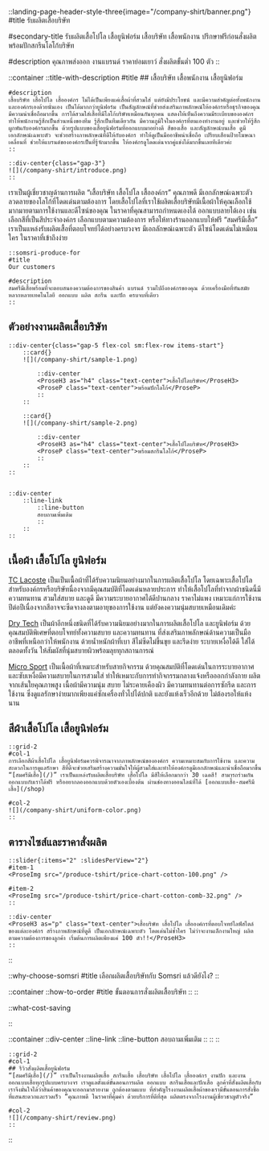 ::landing-page-header-style-three{image="/company-shirt/banner.png"}
#title
รับผลิตเสื้อบริษัท

#secondary-title
รับผลิตเสื้อโปโล เสื้อยูนิฟอร์ม เสื้อบริษัท เสื้อพนักงาน ปรึกษาฟรีก่อนสั่งผลิต พร้อมปักสกรีนโลโก้บริษัท

#description
คุณภาพส่งออก งานแบรนด์ ราคาย่อมเยาว์ สั่งผลิตขั้นต่ำ 100 ตัว
::

::container
    ::title-with-description
    #title
    ## เสื้อบริษัท เสื้อพนักงาน เสื้อยูนิฟอร์ม

    #description
    เสื้อบริษัท เสื้อโปโล เสื้อองค์กร ไม่ได้เป็นเพียงแค่เสื้อผ้าที่สวมใส่ แต่ยังมีประโยชน์ และมีความสำคัญต่อทั้งพนักงาน และองค์กรเองด้วยนั่นเอง เป็นได้มากกว่ายูนิฟอร์ม เป็นสัญลักษณ์ที่ช่วยส่งเสริมภาพลักษณ์ให้องค์กรหรือธุรกิจของคุณมีความน่าเชื่อถือมากขึ้น การได้สวมใส่เสื้อที่มีโลโก้บริษัทเหมือนกันทุกคน แสดงให้เห็นถึงความมีระเบียบขององค์กร ทำให้พนักงานรู้สึกเป็นส่วนหนึ่งของทีม รู้สึกเป็นทีมเดียวกัน มีความภูมิใจในองค์กรที่ตนเองทำงานอยู่ และช่วยให้รู้สึกผูกพันกับองค์กรมากขึ้น ด้วยรูปแบบของเสื้อยูนิฟอร์มที่ออกแบบมาอย่างดี สีของเสื้อ และสัญลักษณ์บนเสื้อ ดูมีเอกลักษณ์เฉพาะตัว จะช่วยสร้างภาพลักษณ์ที่ดีให้กับองค์กร ทำให้ดูเป็นมืออาชีพน่าเชื่อถือ เปรียบเสือนป้ายโฆษณาเคลื่อนที่ ช่วยให้แบรนด์ขององค์กรเป็นที่รู้จักมากขึ้น ให้องค์กรดูโดดเด่นจากคู่แข่งได้มากขึ้นเลยทีเดียวค่ะ
    ::

    ::div-center{class="gap-3"}
    ![](/company-shirt/introduce.png)
    ::

เราเป็นผู้เชี่ยวชาญด้านการผลิต “เสื้อบริษัท เสื้อโปโล เสื้อองค์กร” คุณภาพดี มีเอกลักษณ์เฉพาะตัว ลวดลายของโลโก้ที่โดดเด่นตามต้องการ โดยเสื้อโปโลที่เราใช้ผลิตเสื้อบริษัทมีเนื้อผ้าให้คุณเลือกใช้มากมายตามการใช้งานและดีไซน์ของคุณ ในราคาที่คุณสามารถกำหนดเองได้ ออกแบบลายได้เอง เช่น เลือกสีที่เป็นสีประจำองค์กร เลือกแบบตามความต้องการ หรือให้ทางร้านออกแบบให้ฟรี “สมศรีมีเสื้อ” เราเป็นแหล่งรับผลิตเสื้อที่ตอบโจทย์ได้อย่างครบวงจร มีเอกลักษณ์เฉพาะตัว ดีไซน์โดดเด่นไม่เหมือนใคร ในราคาที่เข้าถึงง่าย

    ::somsri-produce-for
    #title
    Our customers

    #description
    สมศรีมีเสื้อพร้อมที่จะตอบสนองความต้องการของสินค้า แบรนด์ รวมไปถึงองค์กรของคุณ ด้วยเครื่องมือที่ทันสมัยหลากหลายเทคโนโลยี ออกแบบ ผลิต สกรีน และปัก ครบจบที่เดียว
    ::

## ตัวอย่างงานผลิตเสื้อบริษัท 

    ::div-center{class="gap-5 flex-col sm:flex-row items-start"}
        ::card{}
        ![](/company-shirt/sample-1.png)

            ::div-center
            <ProseH3 as="h4" class="text-center">เสื้อโปโลบริษัท</ProseH3>
            <ProseP class="text-center">พร้อมปักโลโก้</ProseP>
            ::
        ::

        ::card{}
        ![](/company-shirt/sample-2.png)
        
            ::div-center
            <ProseH3 as="h4" class="text-center">เสื้อโปโลบริษัท</ProseH3>
            <ProseP class="text-center">พร้อมสกรีนโลโก้</ProseP>
            ::
        ::
    ::


    ::div-center
        ::line-link
            ::line-button
            สอบถามเพิ่มเติม
            ::
        ::
    ::

## เนื้อผ้า เสื้อโปโล ยูนิฟอร์ม

[TC Lacoste](https://tsknitting.co.th/ผ้า3ชนิดสำหรับผลิตเสื้อ) เป็นเป็นเนื้อผ้าที่ได้รับความนิยมอย่างมากในการผลิตเสื้อโปโล โดยเฉพาะเสื้อโปโลสำหรับองค์กรหรือบริษัทนื่องจากมีคุณสมบัติที่โดดเด่นหลายประการ ทำให้เสื้อโปโลที่ทำจากผ้าชนิดนี้มีความทนทาน สวมใส่สบาย และดูดี มีความระบายอากาศได้ดีปานกลาง ราคาไม่แพง เหมาะแก่การใช้งานปีต่อปีเนื่องจากสีอาจจะซีดจางลงตามอายุของการใช้งาน แต่ยังคงความนุ่มสบายเหมือนเดิมค่ะ

[Dry Tech](https://www.winnaargarment.com/content/6787/dry-tech-ผ้าแห่งอนาคต) เป็นผ้าอีกหนึ่งชนิดที่ได้รับความนิยมอย่างมากในการผลิตเสื้อโปโล และยูนิฟอร์ม ด้วยคุณสมบัติพิเศษที่ตอบโจทย์ทั้งความสบาย และความทนทาน ที่ส่งเสริมภาพลักษณ์ด้านความเป็นมืออาชีพที่เหนือกว่าให้พนักงาน ด้วยน้ำหนักผ้าที่เบา สีไม่ซีดไม่ขึ้นขุย และรีดง่าย ระบายเหงื่อได้ดี ใส่ได้ตลอดทั้งวัน ให้สัมผัสที่นุ่มสบายผิวพร้อมลุยทุกสถานการณ์

[Micro Sport](/type-of-fabric) เป็นเนื้อผ้าที่เหมาะสำหรับสายกิจกรรม ด้วยคุณสมบัติที่โดดเด่นในการระบายอากาศและซับเหงื่อมีความสบายในการสวมใส่ ทำให้เหมาะกับการทำกิจกรรมกลางแจ้งหรือออกกำลังกาย ผลิตจากเส้นใยคุณภาพสูง เนื้อผ้ามีความนุ่ม สบาย ไม่ระคายเคืองผิว มีความทนทานต่อการซักรีด และการใช้งาน ซึ่งดูแลรักษาง่ายมากเพียงแค่ซักเครื่องทั่วไปได้ปกติ และยังแห้งเร็วอีกด้วย ไม่ต้องรอให้แห้งนาน

## สีผ้าเสื้อโปโล เสื้อยูนิฟอร์ม

    ::grid-2
    #col-1
    การเลือกสีผ้าเสื้อโปโล เสื้อยูนิฟอร์มควรพิจารณาจากภาพลักษณ์ขององค์กร ความเหมาะสมกับการใช้งาน และความสะดวกในการดูแลรักษา สีที่ดีจะช่วยเสริมสร้างความมั่นใจให้ผู้สวมใส่และทำให้องค์กรดูมีเอกลักษณ์และน่าเชื่อถือมากขึ้น “[สมศรีมีเสื้อ](/)” เราเป็นแหล่งรับผลิตเสื้อบริษัท เสื้อโปโล มีสีให้เลือกมากว่า 30 เฉดสี! สามารถร่วมกันออกแบบกับเราได้ฟรี หรืออยากลองออกแบบด้วยตัวเองเบื้องต้น ผ่านช่องทางออนไลน์ที่ได้ [ออกแบบเสื้อ-สมศรีมีเสื้อ](/shop)

    #col-2
    ![](/company-shirt/uniform-color.png)
    ::

## ตารางไซส์และราคาสั่งผลิต

    ::slider{:items="2" :slidesPerView="2"}
    #item-1
    <ProseImg src="/produce-tshirt/price-chart-cotton-100.png" />

    #item-2
    <ProseImg src="/produce-tshirt/price-chart-cotton-comb-32.png" />
    ::

    ::div-center
    <ProseH3 as="p" class="text-center">เสื้อบริษัท เสื้อโปโล เสื้อองค์กรที่ตอบโจทย์ไลฟ์สไตล์ของแต่ละองค์กร สร้างภาพลักษณ์ที่ดูดี เป็นเอกลักษณ์เฉพาะตัว โดดเด่นไม่ซ้ำใคร ไม่ว่าจะงานเล็กงานใหญ่ ผลิตตามความต้องการของลูกค้า เริ่มต้นการผลิตเพียงแค่ 100 ตัว!!</ProseH3>
    ::
::

::why-choose-somsri
#title
เลือกผลิตเสื้อบริษัทกับ Somsri แล้วดียังไง?
::

::container
    ::how-to-order
    #title
    ขั้นตอนการสั่งผลิตเสื้อบริษัท
    ::
::

::what-cost-saving

::

::container
    ::div-center
        ::line-link
            ::line-button
            สอบถามเพิ่มเติม
            ::
        ::
    ::


    ::grid-2
    #col-1
    ## รีวิวสั่งผลิตเสื้อยูนิฟอร์ม
    “[สมศรีมีเสื้อ](/)” เราเป็นโรงงานผลิตเสื้อ สกรีนเสื้อ เสื้อบริษัท เสื้อโปโล เสื้อองค์กร งานปัก และงานออกแบบเสื้อทุกรูปแบบครบวงจร เราดูแลตั้งแต่ขั้นตอนการผลิต ออกแบบ สกรีนเสื้อและปักเสื้อ ลูกค้าที่สั่งผลิตเสื้อกับเราจึงมั่นใจได้ว่าสินค้าของคุณจะออกมาสวยงาม ถูกต้องตามแบบ ที่สำคัญโรงงานผลิตเสื้อผ้าของเรามีขั้นตอนการสั่งซื้อที่แสนสะดวกและรวดเร็ว “คุณภาพดี ในราคาที่คุ้มค่า ด้วยบริการที่ดีที่สุด ผลิตตรงจากโรงงานผู้เชี่ยวชาญตัวจริง”

    #col-2
    ![](/company-shirt/review.png)
    ::
::

